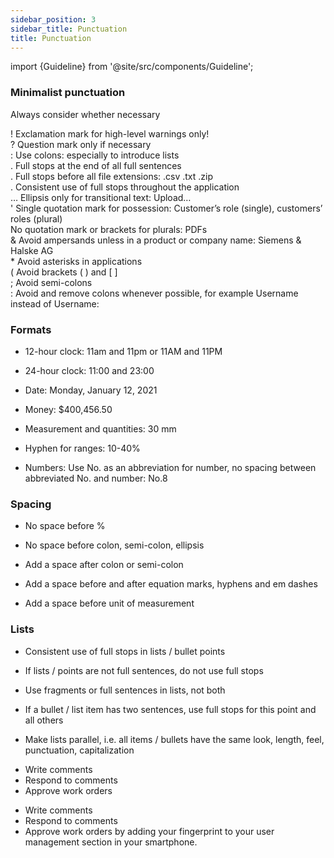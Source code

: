```yaml
---
sidebar_position: 3
sidebar_title: Punctuation
title: Punctuation
---
```


import {Guideline} from '@site/src/components/Guideline';

### Minimalist punctuation

Always consider whether necessary

<div class="mb-2">
<span class="d-inline-flex align-items-center justify-content-center" style={{ backgroundColor: 'var(--theme-color-neutral)', borderRadius: '4rem', width: '1.25rem', height: '1.25rem', fontSize: '0.875rem' }}>!</span> Exclamation mark for high-level warnings only!
</div>

<div class="mb-2">
<span class="d-inline-flex align-items-center justify-content-center" style={{ backgroundColor: 'var(--theme-color-neutral)', borderRadius: '4rem', width: '1.25rem', height: '1.25rem', fontSize: '0.875rem' }}>?</span> Question mark only if necessary
</div>

<div class="mb-2">
<span class="d-inline-flex align-items-center justify-content-center" style={{ backgroundColor: 'var(--theme-color-neutral)', borderRadius: '4rem', width: '1.25rem', height: '1.25rem', fontSize: '0.875rem' }}>:</span> Use colons: especially to introduce lists
</div>

<div class="mb-2">
<span class="d-inline-flex align-items-center justify-content-center" style={{ backgroundColor: 'var(--theme-color-neutral)', borderRadius: '4rem', width: '1.25rem', height: '1.25rem', fontSize: '0.875rem' }}>.</span> Full stops at the end of all full sentences
</div>

<div class="mb-2">
<span class="d-inline-flex align-items-center justify-content-center" style={{ backgroundColor: 'var(--theme-color-neutral)', borderRadius: '4rem', width: '1.25rem', height: '1.25rem', fontSize: '0.875rem' }}>.</span> Full stops before all file extensions: .csv .txt .zip
</div>

<div class="mb-2">
<span class="d-inline-flex align-items-center justify-content-center" style={{ backgroundColor: 'var(--theme-color-neutral)', borderRadius: '4rem', width: '1.25rem', height: '1.25rem', fontSize: '0.875rem' }}>.</span> Consistent use of full stops throughout the application
</div>

<div class="mb-2">
<span class="d-inline-flex align-items-center justify-content-center" style={{ backgroundColor: 'var(--theme-color-neutral)', borderRadius: '4rem', width: '1.25rem', height: '1.25rem', fontSize: '0.875rem' }}>…</span> Ellipsis only for transitional text: Upload… 
</div>

<div class="mb-2">
<span class="d-inline-flex align-items-center justify-content-center" style={{ backgroundColor: 'var(--theme-color-neutral)', borderRadius: '4rem', width: '1.25rem', height: '1.25rem', fontSize: '0.875rem' }}>'</span> Single quotation mark for possession: Customer’s role (single), customers’ roles (plural)
</div>

<div class="mb-2">
<span class="d-inline-flex align-items-center justify-content-center" style={{ backgroundColor: 'var(--theme-color-neutral)', borderRadius: '4rem', width: '1.25rem', height: '1.25rem', fontSize: '0.875rem' }}> </span> No quotation mark or brackets for plurals: PDFs
</div>

<div class="mb-2">
<span class="d-inline-flex align-items-center justify-content-center" style={{ color: 'var(--theme-color-inv-std-text)', backgroundColor: 'var(--theme-color-contrast-text)', borderRadius: '4rem', width: '1.25rem', height: '1.25rem', fontSize: '0.875rem' }}>&</span> Avoid ampersands unless in a product or company name: Siemens & Halske AG
</div>

<div class="mb-2">
<span class="d-inline-flex align-items-center justify-content-center" style={{ color: 'var(--theme-color-inv-std-text)', backgroundColor: 'var(--theme-color-contrast-text)', borderRadius: '4rem', width: '1.25rem', height: '1.25rem', fontSize: '0.875rem' }}>*</span> Avoid asterisks in applications
</div>

<div class="mb-2">
<span class="d-inline-flex align-items-center justify-content-center" style={{ color: 'var(--theme-color-inv-std-text)', backgroundColor: 'var(--theme-color-contrast-text)', borderRadius: '4rem', width: '1.25rem', height: '1.25rem', fontSize: '0.875rem' }}>(</span> Avoid brackets ( ) and [ ]
</div>

<div class="mb-2">
<span class="d-inline-flex align-items-center justify-content-center" style={{ color: 'var(--theme-color-inv-std-text)', backgroundColor: 'var(--theme-color-contrast-text)', borderRadius: '4rem', width: '1.25rem', height: '1.25rem', fontSize: '0.875rem' }}>;</span> Avoid semi-colons
</div>

<div class="mb-2">
<span class="d-inline-flex align-items-center justify-content-center" style={{ color: 'var(--theme-color-inv-std-text)', backgroundColor: 'var(--theme-color-contrast-text)', borderRadius: '4rem', width: '1.25rem', height: '1.25rem', fontSize: '0.875rem' }}>:</span> Avoid and remove colons whenever possible, for example Username instead of Username:
</div>

### Formats

- 12-hour clock: 11am and 11pm or 11AM and 11PM

- 24-hour clock: 11:00 and 23:00

- Date: Monday, January 12, 2021

- Money: $400,456.50

- Measurement and quantities: 30 mm

- Hyphen for ranges: 10-40%

- Numbers: Use No. as an abbreviation for number, no spacing between abbreviated No. and number: No.8

<div class="d-flex flex-wrap">

<span class="m-2">
<Guideline do label='11am'></Guideline>
<Guideline do={false} label='11 a.m.'></Guideline>
</span>

<span class="m-2">
<Guideline do label='Monday, January 12, 2021'></Guideline>
<Guideline do={false} label='Monday, 12 January 2021'></Guideline>
</span>

<span class="m-2">
<Guideline do label='€999.50'></Guideline>
<Guideline do={false} label='€999,50'></Guideline>
</span>

<span class="m-2">
<Guideline do label='€2.5 million'></Guideline>
<Guideline do={false} label='€2,5 million'></Guideline>
</span>

<span class="m-2">
<Guideline do label='$400,456.50'></Guideline>
<Guideline do={false} label='$400.456,50'></Guideline>
</span>

<span class="m-2">
<Guideline do label='£320'></Guideline>
<Guideline do={false} label='320£'></Guideline>
</span>

<span class="m-2">
<Guideline do label='30 mm'></Guideline>
<Guideline do={false} label='30 mms'></Guideline>
</span>

<span class="m-2">
<Guideline do label='10 oz'></Guideline>
<Guideline do={false} label='10 oz.'></Guideline>
</span>

<span class="m-2">
<Guideline do label='10-40%'></Guideline>
<Guideline do={false} label='10–40%'></Guideline>
</span>

<span class="m-2">
<Guideline do label='No.7'></Guideline>
<Guideline do={false} label='#7'></Guideline>
</span>

<span class="m-2">
<Guideline do label='Number 7'></Guideline>
<Guideline do={false} label='Num 7'></Guideline>
</span>

</div>

### Spacing

- No space before %

- No space before colon, semi-colon, ellipsis

- Add a space after colon or semi-colon

- Add a space before and after equation marks, hyphens and em dashes

- Add a space before unit of measurement

<div class="d-flex flex-wrap">

<span class="m-2">
<Guideline do label='50%'></Guideline>
<Guideline do={false} label='50 %'></Guideline>
</span>

<span class="m-2">
<Guideline do label='11am'></Guideline>
<Guideline do={false} label='11 am'></Guideline>
</span>

<span class="m-2">
<Guideline do label='Tuesday: no data'></Guideline>
<Guideline do={false} label='Tuesday: no data'></Guideline>
</span>

<span class="m-2">
<Guideline do label='Browse…'></Guideline>
<Guideline do={false} label='Browse …'></Guideline>
</span>

</div>

### Lists

- Consistent use of full stops in lists / bullet points

- If lists / points are not full sentences, do not use full stops

- Use fragments or full sentences in lists, not both

- If a bullet / list item has two sentences, use full stops for this point and all others

- Make lists parallel, i.e. all items / bullets have the same look, length, feel, punctuation, capitalization

<div class="d-flex flex-wrap">

<span class="m-2">
<Guideline do label='Activate comments within your smartphone to
'></Guideline>
<ul>
<li> Write comments</li>
<li> Respond to comments</li>
<li> Approve work orders</li>
</ul>

<Guideline do={false} label='Activate comments within your smartphone to'></Guideline>

<ul>
<li>Write comments</li>
<li>Respond to comments</li>
<li>Approve work orders by adding your fingerprint to your user management section in your smartphone.</li>
</ul>
</span>
</div>
